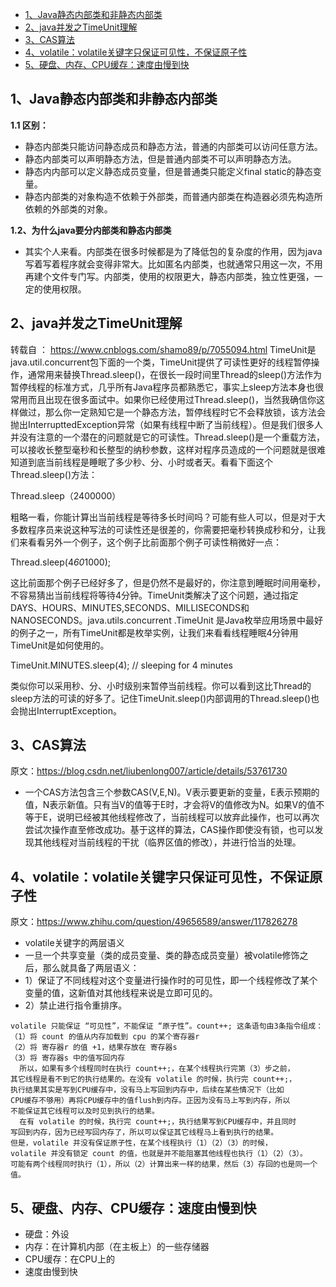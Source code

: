 <!-- TOC -->

- [1、Java静态内部类和非静态内部类](#1java静态内部类和非静态内部类)
- [2、java并发之TimeUnit理解](#2java并发之timeunit理解)
- [3、CAS算法](#3cas算法)
- [4、volatile：volatile关键字只保证可见性，不保证原子性](#4volatilevolatile关键字只保证可见性不保证原子性)
- [5、硬盘、内存、CPU缓存：速度由慢到快](#5硬盘内存cpu缓存速度由慢到快)

<!-- /TOC -->
## 1、Java静态内部类和非静态内部类
**1.1 区别：** 
* 静态内部类只能访问静态成员和静态方法，普通的内部类可以访问任意方法。
* 静态内部类可以声明静态方法，但是普通内部类不可以声明静态方法。
* 静态内内部可以定义静态成员变量，但是普通类只能定义final static的静态变量。
* 静态内部类的对象构造不依赖于外部类，而普通内部类在构造器必须先构造所依赖的外部类的对象。

**1.2、为什么java要分内部类和静态内部类**
* 其实个人来看。内部类在很多时候都是为了降低包的复杂度的作用，因为java写着写着程序就会变得非常大。比如匿名内部类，也就通常只用这一次，不用再建个文件专门写。内部类，使用的权限更大，静态内部类，独立性更强，一定的使用权限。

## 2、java并发之TimeUnit理解
转载自 ： https://www.cnblogs.com/shamo89/p/7055094.html
TimeUnit是java.util.concurrent包下面的一个类，TimeUnit提供了可读性更好的线程暂停操作，通常用来替换Thread.sleep()，在很长一段时间里Thread的sleep()方法作为暂停线程的标准方式，几乎所有Java程序员都熟悉它，事实上sleep方法本身也很常用而且出现在很多面试中。如果你已经使用过Thread.sleep()，当然我确信你这样做过，那么你一定熟知它是一个静态方法，暂停线程时它不会释放锁，该方法会抛出InterrupttedException异常（如果有线程中断了当前线程）。但是我们很多人并没有注意的一个潜在的问题就是它的可读性。Thread.sleep()是一个重载方法，可以接收长整型毫秒和长整型的纳秒参数，这样对程序员造成的一个问题就是很难知道到底当前线程是睡眠了多少秒、分、小时或者天。看看下面这个Thread.sleep()方法：

Thread.sleep（2400000）
 
粗略一看，你能计算出当前线程是等待多长时间吗？可能有些人可以，但是对于大多数程序员来说这种写法的可读性还是很差的，你需要把毫秒转换成秒和分，让我们来看看另外一个例子，这个例子比前面那个例子可读性稍微好一点：

Thread.sleep(4*60*1000);
 
这比前面那个例子已经好多了，但是仍然不是最好的，你注意到睡眠时间用毫秒，不容易猜出当前线程将等待4分钟。TimeUnit类解决了这个问题，通过指定DAYS、HOURS、MINUTES,SECONDS、MILLISECONDS和NANOSECONDS。java.utils.concurrent .TimeUnit 是Java枚举应用场景中最好的例子之一，所有TimeUnit都是枚举实例，让我们来看看线程睡眠4分钟用TimeUnit是如何使用的。

TimeUnit.MINUTES.sleep(4);  // sleeping for 4 minutes
 
类似你可以采用秒、分、小时级别来暂停当前线程。你可以看到这比Thread的sleep方法的可读的好多了。记住TimeUnit.sleep()内部调用的Thread.sleep()也会抛出InterruptException。

## 3、CAS算法
原文：https://blog.csdn.net/liubenlong007/article/details/53761730 

* 一个CAS方法包含三个参数CAS(V,E,N)。V表示要更新的变量，E表示预期的值，N表示新值。只有当V的值等于E时，才会将V的值修改为N。如果V的值不等于E，说明已经被其他线程修改了，当前线程可以放弃此操作，也可以再次尝试次操作直至修改成功。基于这样的算法，CAS操作即使没有锁，也可以发现其他线程对当前线程的干扰（临界区值的修改），并进行恰当的处理。

## 4、volatile：volatile关键字只保证可见性，不保证原子性
原文：https://www.zhihu.com/question/49656589/answer/117826278 <br>

* volatile关键字的两层语义
 * 一旦一个共享变量（类的成员变量、类的静态成员变量）被volatile修饰之后，那么就具备了两层语义： 
  * 1）保证了不同线程对这个变量进行操作时的可见性，即一个线程修改了某个变量的值，这新值对其他线程来说是立即可见的。 
  * 2）禁止进行指令重排序。
  
```
volatile 只能保证 “可见性”，不能保证 “原子性”。count++; 这条语句由3条指令组成： 
（1）将 count 的值从内存加载到 cpu 的某个寄存器r 
（2）将 寄存器r 的值 +1，结果存放在 寄存器s 
（3）将 寄存器s 中的值写回内存 
  所以，如果有多个线程同时在执行 count++;，在某个线程执行完第（3）步之前，
其它线程是看不到它的执行结果的。在没有 volatile 的时候，执行完 count++;，
执行结果其实是写到CPU缓存中，没有马上写回到内存中，后续在某些情况下（比如
CPU缓存不够用）再将CPU缓存中的值flush到内存。正因为没有马上写到内存，所以
不能保证其它线程可以及时见到执行的结果。 
  在有 volatile 的时候，执行完 count++;，执行结果写到CPU缓存中，并且同时
写回到内存，因为已经写回内存了，所以可以保证其它线程马上看到执行的结果。
但是，volatile 并没有保证原子性，在某个线程执行（1）（2）（3）的时候，
volatile 并没有锁定 count 的值，也就是并不能阻塞其他线程也执行（1）（2）（3）。
可能有两个线程同时执行（1），所以（2）计算出来一样的结果，然后（3）存回的也是同一个值。 
```

## 5、硬盘、内存、CPU缓存：速度由慢到快
* 硬盘：外设
* 内存：在计算机内部（在主板上）的一些存储器
* CPU缓存：在CPU上的 
* 速度由慢到快

